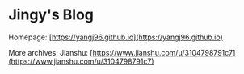 # Jingy's Blog

Homepage: [https://yangj96.github.io](https://yangj96.github.io)

More archives:
Jianshu: [https://www.jianshu.com/u/3104798791c7](https://www.jianshu.com/u/3104798791c7)

